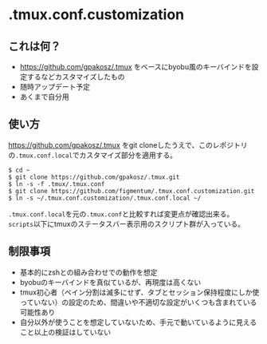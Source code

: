 # .tmux.conf.customization

## これは何？
 * https://github.com/gpakosz/.tmux をベースにbyobu風のキーバインドを設定するなどカスタマイズしたもの
 * 随時アップデート予定
 * あくまで自分用

## 使い方
https://github.com/gpakosz/.tmux をgit cloneしたうえで、このレポジトリの`.tmux.conf.local`でカスタマイズ部分を適用する。


```
$ cd ~
$ git clone https://github.com/gpakosz/.tmux.git
$ ln -s -f .tmux/.tmux.conf
$ git clone https://github.com/figmentum/.tmux.conf.customization.git
$ ln -s ~/.tmux.conf.customization/.tmux.conf.local ~/
```

`.tmux.conf.local`を元の`.tmux.conf`と比較すれば変更点が確認出来る。
`scripts`以下にtmuxのステータスバー表示用のスクリプト群が入っている。

## 制限事項
* 基本的にzshとの組み合わせでの動作を想定
* byobuのキーバインドを真似ているが、再現度は高くない
* tmux初心者（ペイン分割は滅多にせず、タブとセッション保持程度にしか使っていない）の設定のため、間違いや不適切な設定がいくつも含まれている可能性あり
* 自分以外が使うことを想定していないため、手元で動いているように見えること以上の検証はしていない
